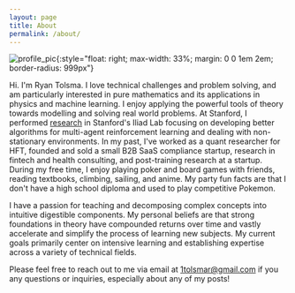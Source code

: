 ```yaml
---
layout: page
title: About
permalink: /about/
---
```

![profile_pic]({{site.base_url}}/assets/profile_pic.jpg){:style="float: right; max-width: 33%; margin: 0 0 1em 2em; border-radius: 999px"}

Hi. I'm Ryan Tolsma. I love technical challenges and problem solving, and am particularly
interested in pure mathematics and its applications in physics and machine learning. I enjoy applying the powerful tools of theory towards modelling and solving
real world problems. At Stanford, I performed [research](https://sites.google.com/view/latent-strategies) in Stanford's Iliad Lab focusing on developing better
algorithms for multi-agent reinforcement learning and dealing with non-stationary environments. In my past, I've worked as a quant researcher for HFT, founded and sold a small B2B SaaS compliance startup, research in fintech and health consulting, and post-training research at a startup. During my free time, I enjoy playing poker
and board games with friends, reading textbooks, climbing, sailing, and anime. My party fun facts are that I don't have a high school diploma and used to play competitive Pokemon.

I have a passion for teaching and decomposing complex concepts into intuitive digestible components. My personal beliefs are that
strong foundations in theory have compounded returns over time and vastly accelerate and simplify the process of learning new subjects. My current goals primarily center on intensive learning and establishing expertise across a variety of technical fields.

Please feel free to reach out to me via email at <1tolsmar@gmail.com> if you any questions or inquiries, especially about any of my posts!
